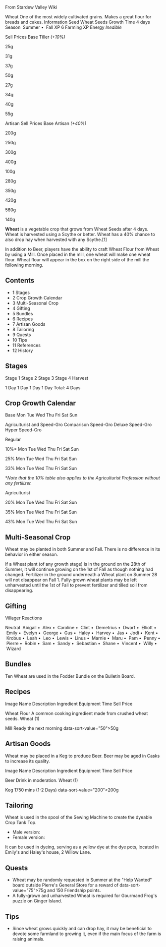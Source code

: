 From Stardew Valley Wiki

Wheat One of the most widely cultivated grains. Makes a great flour for breads and cakes. Information Seed Wheat Seeds Growth Time 4 days Season  Summer •  Fall XP 6 Farming XP Energy *Inedible*

Sell Prices Base Tiller *(+10%)*

25g

31g

37g

50g

27g

34g

40g

55g

Artisan Sell Prices Base Artisan *(+40%)*

200g

250g

300g

400g

100g

280g

350g

420g

560g

140g

**Wheat** is a vegetable crop that grows from Wheat Seeds after 4 days. Wheat is harvested using a Scythe or better. Wheat has a 40% chance to also drop hay when harvested with any Scythe.\[1]

In addition to Beer, players have the ability to craft Wheat Flour from Wheat by using a Mill. Once placed in the mill, one wheat will make one wheat flour. Wheat flour will appear in the box on the right side of the mill the following morning.

## Contents

- 1 Stages
- 2 Crop Growth Calendar
- 3 Multi-Seasonal Crop
- 4 Gifting
- 5 Bundles
- 6 Recipes
- 7 Artisan Goods
- 8 Tailoring
- 9 Quests
- 10 Tips
- 11 References
- 12 History

## Stages

Stage 1 Stage 2 Stage 3 Stage 4 Harvest

1 Day 1 Day 1 Day 1 Day Total: 4 Days

## Crop Growth Calendar

Base Mon Tue Wed Thu Fri Sat Sun

Agriculturist and Speed-Gro Comparison Speed-Gro Deluxe Speed-Gro Hyper Speed-Gro

Regular

10%* Mon Tue Wed Thu Fri Sat Sun

25% Mon Tue Wed Thu Fri Sat Sun

33% Mon Tue Wed Thu Fri Sat Sun

\**Note that the 10% table also applies to the Agriculturist Profession without any fertilizer.*

Agriculturist

20% Mon Tue Wed Thu Fri Sat Sun

35% Mon Tue Wed Thu Fri Sat Sun

43% Mon Tue Wed Thu Fri Sat Sun

## Multi-Seasonal Crop

Wheat may be planted in both Summer and Fall. There is no difference in its behavior in either season.

If a Wheat plant (of any growth stage) is in the ground on the 28th of Summer, it will continue growing on the 1st of Fall as though nothing had changed. Fertilizer in the ground underneath a Wheat plant on Summer 28 will not disappear on Fall 1. Fully-grown wheat plants may be left unharvested until the 1st of Fall to prevent fertilizer and tilled soil from disappearing.

## Gifting

Villager Reactions

Neutral  Abigail •  Alex •  Caroline •  Clint •  Demetrius •  Dwarf •  Elliott •  Emily •  Evelyn •  George •  Gus •  Haley •  Harvey •  Jas •  Jodi •  Kent •  Krobus •  Leah •  Leo •  Lewis •  Linus •  Marnie •  Maru •  Pam •  Penny •  Pierre •  Robin •  Sam •  Sandy •  Sebastian •  Shane •  Vincent •  Willy •  Wizard

## Bundles

Ten Wheat are used in the Fodder Bundle on the Bulletin Board.

## Recipes

Image Name Description Ingredient Equipment Time Sell Price

Wheat Flour A common cooking ingredient made from crushed wheat seeds. Wheat (1)

Mill Ready the next morning data-sort-value="50"&gt;50g

## Artisan Goods

Wheat may be placed in a Keg to produce Beer. Beer may be aged in Casks to increase its quality.

Image Name Description Ingredient Equipment Time Sell Price

Beer Drink in moderation. Wheat (1)

Keg 1750 mins (1-2 Days) data-sort-value="200"&gt;200g

## Tailoring

Wheat is used in the spool of the Sewing Machine to create the dyeable Crop Tank Top.

- Male version:
- Female version:

It can be used in dyeing, serving as a yellow dye at the dye pots, located in Emily's and Haley's house, 2 Willow Lane.

## Quests

- Wheat may be randomly requested in Summer at the "Help Wanted" board outside Pierre's General Store for a reward of data-sort-value="75"&gt;75g and 150 Friendship points.
- A fully-grown and unharvested Wheat is required for Gourmand Frog's puzzle on Ginger Island.

## Tips

- Since wheat grows quickly and can drop hay, it may be beneficial to devote some farmland to growing it, even if the main focus of the farm is raising animals.